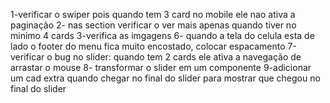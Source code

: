 1-verificar o swiper pois quando tem 3 card no mobile ele nao ativa a paginação
2- nas section verificar o ver mais apenas quando tiver no minimo 4 cards
3-verifica as imgagens
6- quando a tela do celula esta de lado o footer do menu fica muito encostado, colocar espacamento 
7-verificar o bug no slider: quando tem 2 cards ele ativa a navegação de arrastar o mouse
8- transformar o slider em um componente
9-adicionar um cad extra quando chegar no final do slider para mostrar que chegou no final do slider
